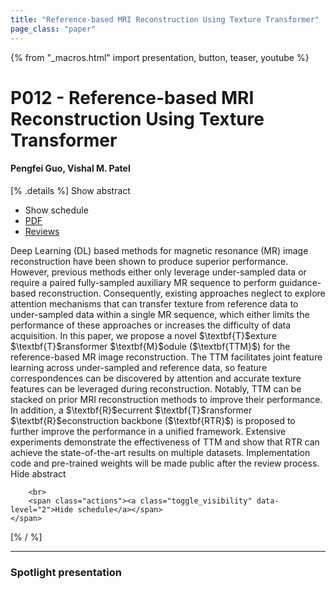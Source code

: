 ```yaml
---
title: "Reference-based MRI Reconstruction Using Texture Transformer"
page_class: "paper"
---
```


{% from "_macros.html" import presentation, button, teaser, youtube %}

# P012 - Reference-based MRI Reconstruction Using Texture Transformer

#### Pengfei Guo, Vishal M. Patel

[% .details %]
<a class="toggle_visibility" data-selector=".abstract" data-level="3">Show abstract</a>
- <a class="toggle_visibility" data-selector=".schedule" data-level="3">Show schedule</a>
- <a href="https://openreview.net/pdf?id=EoEWcHFHJ1W">PDF</a>
- <a href="https://openreview.net/forum?id=EoEWcHFHJ1W">Reviews</a>

<p>
    <span class="abstract">
        Deep Learning (DL) based methods for magnetic resonance (MR) image reconstruction have been shown to produce superior performance. However, previous methods either only leverage under-sampled data or require a paired fully-sampled auxiliary MR sequence to perform guidance-based reconstruction. Consequently, existing approaches neglect to explore attention mechanisms that can transfer texture from reference data to under-sampled data within a single MR sequence, which either limits the performance of these approaches or increases the difficulty of data acquisition. In this paper, we propose a novel $\textbf{T}$exture $\textbf{T}$ransformer $\textbf{M}$odule ($\textbf{TTM}$) for the reference-based MR image reconstruction. The TTM facilitates joint feature learning across under-sampled and reference data, so feature correspondences can be discovered by attention and accurate texture features can be leveraged during reconstruction. Notably, TTM can be stacked on prior MRI reconstruction methods to improve their performance. In addition, a $\textbf{R}$ecurrent $\textbf{T}$ransformer $\textbf{R}$econstruction backbone ($\textbf{RTR}$) is proposed to further improve the performance in a unified framework. Extensive experiments demonstrate the effectiveness of TTM and show that RTR can achieve the state-of-the-art results on multiple datasets. Implementation code and pre-trained weights will be made public after the review process.  
        <br>
        <span class="actions"><a class="toggle_visibility" data-level="2">Hide abstract</a></span>
    </span>
</p>

<p>
    <span class="schedule">
        
        <br>
        <span class="actions"><a class="toggle_visibility" data-level="2">Hide schedule</a></span>
    </span>
</p>
[% / %]

---


### Spotlight presentation
